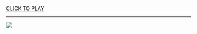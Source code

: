 
<a href="https://premium76.site?title=controller_compatible_games_unblocked&ref=13M">CLICK TO PLAY</a></h3>
<hr>

<a href="https://premium76.site?title=controller_compatible_games_unblocked&ref=13M"><img src="https://clearcache.store/games.png"></a>


